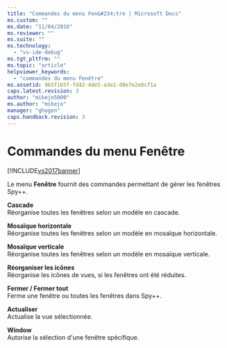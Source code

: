 ```yaml
---
title: "Commandes du menu Fen&#234;tre | Microsoft Docs"
ms.custom: ""
ms.date: "11/04/2016"
ms.reviewer: ""
ms.suite: ""
ms.technology: 
  - "vs-ide-debug"
ms.tgt_pltfrm: ""
ms.topic: "article"
helpviewer_keywords: 
  - "commandes du menu Fenêtre"
ms.assetid: 9b5f1b5f-fd42-4de5-a3e1-d8e7e2e8cf1a
caps.latest.revision: 3
author: "mikejo5000"
ms.author: "mikejo"
manager: "ghogen"
caps.handback.revision: 3
---
```

# Commandes du menu Fen&#234;tre
[!INCLUDE[vs2017banner](../code-quality/includes/vs2017banner.md)]

Le menu **Fenêtre** fournit des commandes permettant de gérer les fenêtres Spy\+\+.  
  
 **Cascade**  
 Réorganise toutes les fenêtres selon un modèle en cascade.  
  
 **Mosaïque horizontale**  
 Réorganise toutes les fenêtres selon un modèle en mosaïque horizontale.  
  
 **Mosaïque verticale**  
 Réorganise toutes les fenêtres selon un modèle en mosaïque verticale.  
  
 **Réorganiser les icônes**  
 Réorganise les icônes de vues, si les fenêtres ont été réduites.  
  
 **Fermer \/ Fermer tout**  
 Ferme une fenêtre ou toutes les fenêtres dans Spy\+\+.  
  
 **Actualiser**  
 Actualise la vue sélectionnée.  
  
 **Window**  
 Autorise la sélection d'une fenêtre spécifique.